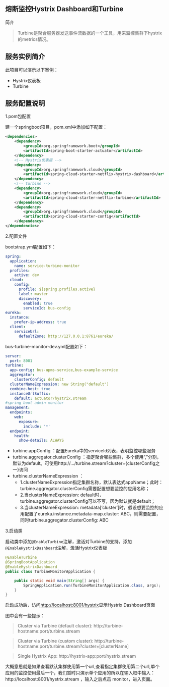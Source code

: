 ## 熔断监控Hystrix Dashboard和Turbine

简介

> Turbine是聚合服务器发送事件流数据的一个工具，用来监控集群下hystrix的metrics情况。

## 服务实例简介

此项目可以演示以下案例：

- Hystrix仪表板
- Turbine

## 服务配置说明

1.pom包配置

建一个springboot项目，pom.xml中添加如下配置：

```xml
<dependencies>
    <dependency>
        <groupId>org.springframework.boot</groupId>
        <artifactId>spring-boot-starter-actuator</artifactId>
    </dependency>
    <!-- Hystrix仪表板 -->
    <dependency>
        <groupId>org.springframework.cloud</groupId>
        <artifactId>spring-cloud-starter-netflix-hystrix-dashboard</artifactId>
    </dependency>
    <!-- turbine -->
    <dependency>
        <groupId>org.springframework.cloud</groupId>
        <artifactId>spring-cloud-starter-netflix-turbine</artifactId>
    </dependency>
    <dependency>
        <groupId>org.springframework.cloud</groupId>
        <artifactId>spring-cloud-starter-config</artifactId>
    </dependency>
</dependencies>
```

2.配置文件

bootstrap.yml配置如下：

```yaml
spring:
  application:
    name: service-turbine-monitor
  profiles:
    active: dev
  cloud:
    config:
      profile: ${spring.profiles.active}
      label: master
      discovery:
        enabled: true
        serviceId: bus-config
eureka:
  instance:
    prefer-ip-address: true
  client:
    serviceUrl:
      defaultZone: http://127.0.0.1:8761/eureka/
```

bus-turbine-monitor-dev.yml配置如下：

```yaml
server:
  port: 8001
turbine:
  app-config: bus-upms-service,bus-example-service
  aggregator:
    clusterConfig: default
  clusterNameExpression: new String("default")
  combine-host: true
  instanceUrlSuffix:
    default: actuator/hystrix.stream
#spring boot admin monitor
management:
  endpoints:
    web:
      exposure:
        include: '*'
  endpoint:
    health:
      show-details: ALWAYS
```
- turbine.appConfig ：配置Eureka中的serviceId列表，表明监控哪些服务
- turbine.aggregator.clusterConfig ：指定聚合哪些集群，多个使用”,”分割，默认为default。可使用http://.../turbine.stream?cluster={clusterConfig之一}访问
- turbine.clusterNameExpression ： 
    - 1.clusterNameExpression指定集群名称，默认表达式appName；此时：turbine.aggregator.clusterConfig需要配置想要监控的应用名称；
    - 2.当clusterNameExpression: default时，turbine.aggregator.clusterConfig可以不写，因为默认就是default；
    - 3.当clusterNameExpression: metadata[‘cluster’]时，假设想要监控的应用配置了eureka.instance.metadata-map.cluster: ABC，则需要配置，同时turbine.aggregator.clusterConfig: ABC

3.启动类

启动类中添加`@EnableTurbine`注解，激活对Turbine的支持，添加`@EnableHystrixDashboard`注解，激活Hystrix仪表板

```java
@EnableTurbine
@SpringBootApplication
@EnableHystrixDashboard
public class TurbineMonitorApplication {

    public static void main(String[] args) {
        SpringApplication.run(TurbineMonitorApplication.class, args);
    }
}
```
启动成功后，访问[http://localhost:8001/hystrix](http://localhost:8001/hystrix)显示Hystrix Dashboard页面

图中会有一些提示：

> Cluster via Turbine (default cluster): http://turbine-hostname:port/turbine.stream

> Cluster via Turbine (custom cluster): http://turbine-hostname:port/turbine.stream?cluster=[clusterName]

> Single Hystrix App: http://hystrix-app:port/hystrix.stream

大概意思就是如果查看默认集群使用第一个url,查看指定集群使用第二个url,单个应用的监控使用最后一个，我们暂时只演示单个应用的所以在输入框中输入： http://localhost:8001/hystrix.stream ，输入之后点击 monitor，进入页面。